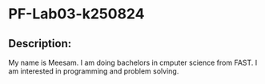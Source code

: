# PF-Lab03-k250824

## Description:
My name is Meesam. I am doing bachelors in cmputer science from FAST. I am interested in programming and problem solving.
